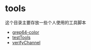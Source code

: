 # tools
这个目录主要存放一些个人使用的工具脚本

- [grep64-color](grep64-color/README.md)
- [testTools](testTools/README.md)
- [verifyChannel](verifyChannel/README.md)
